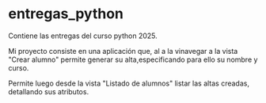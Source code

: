 # entregas_python

Contiene las entregas del curso python 2025. 

Mi proyecto consiste en una aplicación que, al  a la vinavegar a la vista "Crear alumno" permite generar su alta,especificando para ello su nombre y curso.

Permite luego desde la vista "Listado de alumnos" listar las altas creadas, detallando sus atributos.
